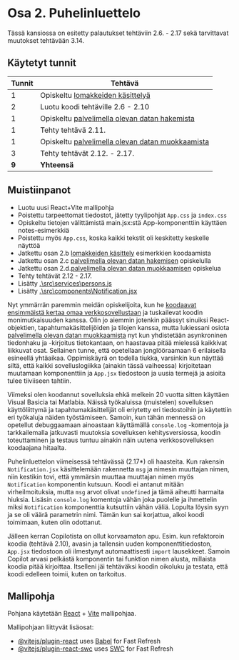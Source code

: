 # Osa 2. Puhelinluettelo

Tässä kansiossa on esitetty palautukset tehtäviin 2.6. - 2.17 sekä tarvittavat muutokset tehtävään 3.14.


## Käytetyt tunnit
  Tunnit | Tehtävä                 |
| ------- | ---------------------- |
| 1 | Opiskeltu  [lomakkeiden käsittelyä](https://fullstackopen.com/osa2/lomakkeiden_kasittely) |
| 2 | Luotu koodi tehtäville 2.6 - 2.10 |
| 1 | Opiskeltu [palvelimella olevan datan hakemista](https://fullstackopen.com/osa2/palvelimella_olevan_datan_hakeminen) |
| 1 | Tehty tehtävä 2.11. |
| 1 | Opiskeltu [palvelimella olevan datan muokkaamista](https://fullstackopen.com/osa2/palvelimella_olevan_datan_muokkaaminen) |
| 3 | Tehty tehtävät 2.12. - 2.17.  |
| **9** | **Yhteensä** |

## Muistiinpanot
- Luotu uusi React+Vite mallipohja
- Poistettu tarpeettomat tiedostot, jätetty tyylipohjat `App.css` ja  `index.css`
- Opiskeltu tietojen välittämistä main.jsx:stä App-komponenttiin käyttäen notes-esimerkkiä
- Poistettu myös `App.css`, koska kaikki tekstit oli keskitetty keskelle näyttöä
- Jatkettu osan 2.b [lomakkeiden käsittely](https://fullstackopen.com/osa2/lomakkeiden_kasittely) esimerkkien koodaamista
- Jatkettu osan 2.c [palvelimella olevan datan hakemisen](https://fullstackopen.com/osa2/palvelimella_olevan_datan_hakeminen) opiskelulla
- Jatkettu osan 2.d.[palvelimella olevan datan muokkaamisen](https://fullstackopen.com/osa2/palvelimella_olevan_datan_muokkaaminen) opiskelua
- Tehty tehtävät 2.12 - 2.17. 
- Lisätty [.\src\services\persons.js](.\src\services\persons.js)
- Lisätty [.\src\components\Notification.jsx](.\srv\components\Notification.jsx)

Nyt ymmärrän paremmin meidän opiskelijoita, kun he [koodaavat ensimmäistä kertaa omaa verkkosovellustaan](https://opinto-opas.metropolia.fi/88094/fi/67/70361/3459/2550/62749) ja tuskailevat koodin monimutkaisuuden kanssa. Olin jo aiemmin jotenkin päässyt sinuiksi React-objektien, tapahtumakäsittelijöiden ja tilojen kanssa, mutta lukiessani osiota [palvelimella olevan datan muokkaamista](https://fullstackopen.com/osa2/palvelimella_olevan_datan_muokkaaminen) nyt kun yhdistetään asynkroninen tiedonhaku ja -kirjoitus tietokantaan, on haastavaa pitää mielessä kaikkivat liikkuvat osat. Sellainen tunne, että opetellaan jonglööraamaan 6 erilaisella esineellä yhtäaikaa. Oppimiskäyrä on todella tiukka, varsinkin kun näyttää siltä, että kaikki sovelluslogiikka (ainakin tässä vaiheessa) kirjoitetaan muutamaan komponenttiin ja `App.jsx` tiedostoon ja uusia termejä ja asioita tulee tiiviiseen tahtiin. 

Viimeksi olen koodannut sovelluksia ehkä melkein 20 vuotta sitten käyttäen Visual Basicia tai Matlabia. Näissä työkaluissa (muistelen) sovelluksen käyttöliittymä ja tapahtumakäsittelijät oli eriytetty eri tiedostoihin ja käytettiin eri työkaluja näiden työstämiseen. Samoin, kun tähän mennessä on opetellut debuggaamaan ainoastaan käyttämällä `console.log` -komentoja ja tarkkailemalla jatkuvasti muutoksia sovelluksen kehitysversiossa, koodin toteuttaminen ja testaus tuntuu ainakin näin uutena verkkosovelluksen koodaajana hitaalta.

Puhelinluettelon viimeisessä tehtävässä (2.17*) oli haasteita. Kun rakensin `Notification.jsx` käsittelemään rakennetta `msg` ja nimesin muuttajan nimen, niin kestikin tovi, että ymmärsin muuttaa muuttajan nimen myös `Notification` komponentin kutsuun. Koodi ei antanut mitään virheilmoituksia, mutta `msg` arvot olivat `undefined` ja tämä aiheutti harmaita hiuksia. Lisäsin `console.log` komentoja vähän joka puolelle ja ihmettelin miksi `Notification` komponenttia kutsuttiin vähän väliä. Lopulta löysin syyn ja se oli väärä parametrin nimi. Tämän kun sai korjattua, alkoi koodi toimimaan, kuten olin odottanut.

Jälleen kerran Copilotista on ollut korvaamaton apu. Esim. kun refaktoroin koodia (tehtävä 2.10), avasin ja tallensin uuden komponenttitiedoston, `App.jsx` tiedostoon oli ilmestynyt automaattisesti `import` lausekkeet. Samoin Copilot arvasi pelkästä komponentin tai funktion nimen alusta, millaista koodia pitää kirjoittaa. Itselleni jäi tehtäväksi koodin oikoluku ja testata, että koodi edelleen toimii, kuten on tarkoitus.

## Mallipohja

Pohjana käytetään [React](https://react.dev/) + [Vite](https://vite.dev/) mallipohjaa.

Mallipohjaan liittyvät lisäosat:

- [@vitejs/plugin-react](https://github.com/vitejs/vite-plugin-react/blob/main/packages/plugin-react/README.md) uses [Babel](https://babeljs.io/) for Fast Refresh
- [@vitejs/plugin-react-swc](https://github.com/vitejs/vite-plugin-react-swc) uses [SWC](https://swc.rs/) for Fast Refresh
